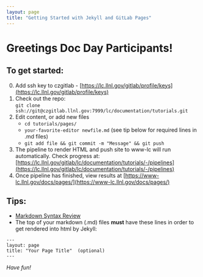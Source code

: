 ```yaml
---
layout: page
title: "Getting Started with Jekyll and GitLab Pages"
---
```


Greetings Doc Day Participants!
===============================

To get started:
---------------

0. Add ssh key to czgitlab - [https://lc.llnl.gov/gitlab/profile/keys](https://lc.llnl.gov/gitlab/profile/keys)
1. Check out the repo:  
`git clone ssh://git@czgitlab.llnl.gov:7999/lc/documentation/tutorials.git`
2. Edit content, or add new files
    - `cd tutorials/pages/`
    - `your-favorite-editor newfile.md`  (see tip below for required lines in .md files)
    - `git add file && git commit -m "Message" && git push`
3. The pipeline to render HTML and push site to www-lc will run automatically. Check progress at:
[https://lc.llnl.gov/gitlab/lc/documentation/tutorials/-/pipelines](https://lc.llnl.gov/gitlab/lc/documentation/tutorials/-/pipelines)
4. Once pipeline has finished, view results at [https://www-lc.llnl.gov/docs/pages/](https://www-lc.llnl.gov/docs/pages/)

Tips:
-----
* [Markdown Syntax Review](https://www.markdownguide.org/basic-syntax/)
* The top of your markdown (.md) files **must** have these lines in order to get rendered into html by Jekyll:
```
---
layout: page
title: "Your Page Title"  (optional)
---
```		
*Have fun!*
